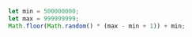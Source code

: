 ```javascript
let min = 500000000;
let max = 999999999;
Math.floor(Math.random() * (max - min + 1)) + min;
```
